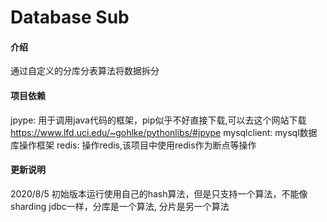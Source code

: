 # Database Sub

#### 介绍
通过自定义的分库分表算法将数据拆分

#### 项目依赖
jpype: 用于调用java代码的框架，pip似乎不好直接下载,可以去这个网站下载 https://www.lfd.uci.edu/~gohlke/pythonlibs/#jpype
mysqlclient: mysql数据库操作框架
redis: 操作redis,该项目中使用redis作为断点等操作


#### 更新说明
2020/8/5 初始版本运行使用自己的hash算法，但是只支持一个算法，不能像sharding jdbc一样，分库是一个算法, 分片是另一个算法
